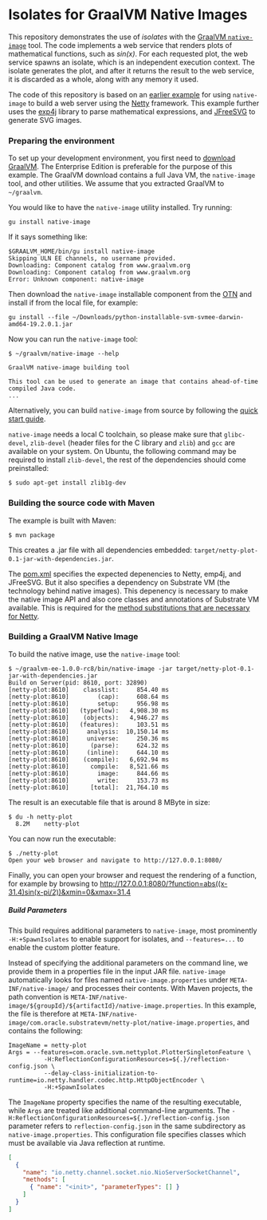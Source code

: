# Isolates for GraalVM Native Images

This repository demonstrates the use of _isolates_ with the [GraalVM `native-image`](http://www.graalvm.org/docs/reference-manual/aot-compilation/) tool. The code implements a web service that renders plots of mathematical functions, such as _sin(x)_. For each requested plot, the web service spawns an isolate, which is an independent execution context. The isolate generates the plot, and after it returns the result to the web service, it is discarded as a whole, along with any memory it used.

The code of this repository is based on an [earlier example](https://github.com/cstancu/netty-native-demo) for using `native-image` to build a web server using the [Netty](http://netty.io/) framework. This example further uses the [exp4j](https://www.objecthunter.net/exp4j/) library to parse mathematical expressions, and [JFreeSVG](http://www.jfree.org/jfreesvg/) to generate SVG images.

### Preparing the environment

To set up your development environment, you first need to [download GraalVM](http://www.graalvm.org/downloads/). The Enterprise Edition is preferable for the purpose of this example. The GraalVM download contains a full Java VM, the `native-image` tool, and other utilities. We assume that you extracted GraalVM to `~/graalvm`.

You would like to have the `native-image` utility installed. Try running:

```
gu install native-image
```

If it says something like:
```
$GRAALVM_HOME/bin/gu install native-image
Skipping ULN EE channels, no username provided.
Downloading: Component catalog from www.graalvm.org
Downloading: Component catalog from www.graalvm.org
Error: Unknown component: native-image
```
Then download the `native-image` installable component from the [OTN](https://www.oracle.com/downloads/graalvm-downloads.html)
and install if from the local file, for example:
```
gu install --file ~/Downloads/python-installable-svm-svmee-darwin-amd64-19.2.0.1.jar
```

Now you can run the `native-image` tool:
```
$ ~/graalvm/native-image --help

GraalVM native-image building tool

This tool can be used to generate an image that contains ahead-of-time compiled Java code.
...
```

Alternatively, you can build `native-image` from source by following the [quick start guide](https://github.com/oracle/graal/tree/master/substratevm#quick-start).

`native-image` needs a local C toolchain, so please make sure that `glibc-devel`, `zlib-devel` (header files for the C library and `zlib`) and `gcc` are available on your system. On Ubuntu, the following command may be required to install `zlib-devel`, the rest of the dependencies should come preinstalled:
```
$ sudo apt-get install zlib1g-dev
```

### Building the source code with Maven

The example is built with Maven:

```
$ mvn package
```

This creates a .jar file with all dependencies embedded: `target/netty-plot-0.1-jar-with-dependencies.jar`.

The [pom.xml](pom.xml) specifies the expected depenencies to Netty, emp4j, and JFreeSVG. But it also specifies a dependency on Substrate VM (the technology behind native images). This depenency is necessary to make the native image API and also core classes and annotations of Substrate VM available. This is required for the [method substitutions that are necessary for Netty](https://github.com/cstancu/netty-native-demo).

### Building a GraalVM Native Image

To build the native image, use the `native-image` tool:
```
$ ~/graalvm-ee-1.0.0-rc8/bin/native-image -jar target/netty-plot-0.1-jar-with-dependencies.jar
Build on Server(pid: 8610, port: 32890)
[netty-plot:8610]    classlist:     854.40 ms
[netty-plot:8610]        (cap):     608.64 ms
[netty-plot:8610]        setup:     956.98 ms
[netty-plot:8610]   (typeflow):   4,908.30 ms
[netty-plot:8610]    (objects):   4,946.27 ms
[netty-plot:8610]   (features):     103.51 ms
[netty-plot:8610]     analysis:  10,150.14 ms
[netty-plot:8610]     universe:     250.36 ms
[netty-plot:8610]      (parse):     624.32 ms
[netty-plot:8610]     (inline):     644.10 ms
[netty-plot:8610]    (compile):   6,692.94 ms
[netty-plot:8610]      compile:   8,521.66 ms
[netty-plot:8610]        image:     844.66 ms
[netty-plot:8610]        write:     153.73 ms
[netty-plot:8610]      [total]:  21,764.10 ms
```
The result is an executable file that is around 8 MByte in size:
```
$ du -h netty-plot
  8.2M    netty-plot
```
You can now run the executable:
```
$ ./netty-plot
Open your web browser and navigate to http://127.0.0.1:8080/
```

Finally, you can open your browser and request the rendering of a function, for example by browsing to http://127.0.0.1:8080/?function=abs((x-31.4)sin(x-pi/2))&xmin=0&xmax=31.4

##### Build Parameters
This build requires additional parameters to `native-image`, most prominently `-H:+SpawnIsolates` to enable support for isolates, and `--features=...` to enable the custom plotter feature.

Instead of specifying the additional parameters on the command line, we provide them in a properties file in the input JAR file. `native-image` automatically looks for files named `native-image.properties` under `META-INF/native-image/` and processes their contents. With Maven projects, the path convention is `META-INF/native-image/${groupId}/${artifactId}/native-image.properties`. In this example, the file is therefore at `META-INF/native-image/com.oracle.substratevm/netty-plot/native-image.properties`, and contains the following:
```
ImageName = netty-plot
Args = --features=com.oracle.svm.nettyplot.PlotterSingletonFeature \
          -H:ReflectionConfigurationResources=${.}/reflection-config.json \
          --delay-class-initialization-to-runtime=io.netty.handler.codec.http.HttpObjectEncoder \
          -H:+SpawnIsolates
```
The `ImageName` property specifies the name of the resulting executable, while `Args` are treated like additional command-line arguments. The `-H:ReflectionConfigurationResources=${.}/reflection-config.json` parameter refers to `reflection-config.json` in the same subdirectory as `native-image.properties`. This configuration file specifies classes which must be available via Java reflection at runtime.
```json
[
  {
    "name": "io.netty.channel.socket.nio.NioServerSocketChannel",
    "methods": [
      { "name": "<init>", "parameterTypes": [] }
    ]
  }
]
```
